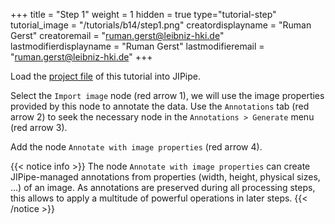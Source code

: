 +++
title = "Step 1"
weight = 1
hidden = true
type="tutorial-step"
tutorial_image = "/tutorials/b14/step1.png"
creatordisplayname = "Ruman Gerst"
creatoremail = "ruman.gerst@leibniz-hki.de"
lastmodifierdisplayname = "Ruman Gerst"
lastmodifieremail = "ruman.gerst@leibniz-hki.de"
+++

Load the [project file](/tutorials/b14/Tutorial_B14.zip) of this tutorial into JIPipe. 

Select the `Import image` node (red arrow 1), we will use the image properties provided by this node to annotate the data. Use the `Annotations` tab (red arrow 2) to seek the necessary node in the `Annotations > Generate` menu (red arrow 3). 

Add the node `Annotate with image properties` (red arrow 4). 

{{< notice info >}}
The node `Annotate with image properties` can create JIPipe-managed annotations from properties (width, height, physical sizes, ...) of an image. As annotations are preserved during all processing steps, this allows to apply a multitude of powerful operations in later steps.
{{< /notice >}}